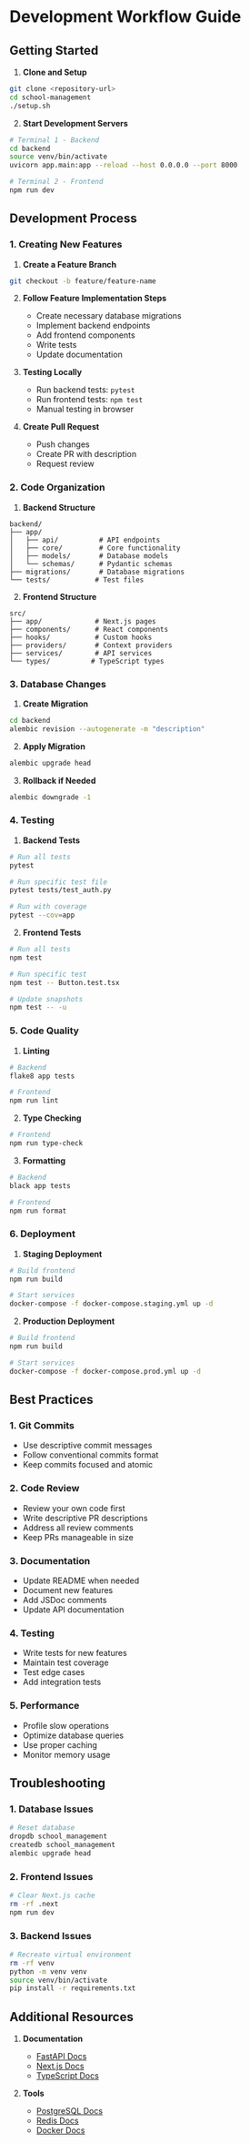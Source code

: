 # Development Workflow Guide

## Getting Started

1. **Clone and Setup**
```bash
git clone <repository-url>
cd school-management
./setup.sh
```

2. **Start Development Servers**
```bash
# Terminal 1 - Backend
cd backend
source venv/bin/activate
uvicorn app.main:app --reload --host 0.0.0.0 --port 8000

# Terminal 2 - Frontend
npm run dev
```

## Development Process

### 1. Creating New Features

1. **Create a Feature Branch**
```bash
git checkout -b feature/feature-name
```

2. **Follow Feature Implementation Steps**
   - Create necessary database migrations
   - Implement backend endpoints
   - Add frontend components
   - Write tests
   - Update documentation

3. **Testing Locally**
   - Run backend tests: `pytest`
   - Run frontend tests: `npm test`
   - Manual testing in browser

4. **Create Pull Request**
   - Push changes
   - Create PR with description
   - Request review

### 2. Code Organization

1. **Backend Structure**
```
backend/
├── app/
│   ├── api/          # API endpoints
│   ├── core/         # Core functionality
│   ├── models/       # Database models
│   └── schemas/      # Pydantic schemas
├── migrations/       # Database migrations
└── tests/           # Test files
```

2. **Frontend Structure**
```
src/
├── app/             # Next.js pages
├── components/      # React components
├── hooks/           # Custom hooks
├── providers/       # Context providers
├── services/        # API services
└── types/          # TypeScript types
```

### 3. Database Changes

1. **Create Migration**
```bash
cd backend
alembic revision --autogenerate -m "description"
```

2. **Apply Migration**
```bash
alembic upgrade head
```

3. **Rollback if Needed**
```bash
alembic downgrade -1
```

### 4. Testing

1. **Backend Tests**
```bash
# Run all tests
pytest

# Run specific test file
pytest tests/test_auth.py

# Run with coverage
pytest --cov=app
```

2. **Frontend Tests**
```bash
# Run all tests
npm test

# Run specific test
npm test -- Button.test.tsx

# Update snapshots
npm test -- -u
```

### 5. Code Quality

1. **Linting**
```bash
# Backend
flake8 app tests

# Frontend
npm run lint
```

2. **Type Checking**
```bash
# Frontend
npm run type-check
```

3. **Formatting**
```bash
# Backend
black app tests

# Frontend
npm run format
```

### 6. Deployment

1. **Staging Deployment**
```bash
# Build frontend
npm run build

# Start services
docker-compose -f docker-compose.staging.yml up -d
```

2. **Production Deployment**
```bash
# Build frontend
npm run build

# Start services
docker-compose -f docker-compose.prod.yml up -d
```

## Best Practices

### 1. Git Commits

- Use descriptive commit messages
- Follow conventional commits format
- Keep commits focused and atomic

### 2. Code Review

- Review your own code first
- Write descriptive PR descriptions
- Address all review comments
- Keep PRs manageable in size

### 3. Documentation

- Update README when needed
- Document new features
- Add JSDoc comments
- Update API documentation

### 4. Testing

- Write tests for new features
- Maintain test coverage
- Test edge cases
- Add integration tests

### 5. Performance

- Profile slow operations
- Optimize database queries
- Use proper caching
- Monitor memory usage

## Troubleshooting

### 1. Database Issues
```bash
# Reset database
dropdb school_management
createdb school_management
alembic upgrade head
```

### 2. Frontend Issues
```bash
# Clear Next.js cache
rm -rf .next
npm run dev
```

### 3. Backend Issues
```bash
# Recreate virtual environment
rm -rf venv
python -m venv venv
source venv/bin/activate
pip install -r requirements.txt
```

## Additional Resources

1. **Documentation**
   - [FastAPI Docs](https://fastapi.tiangolo.com/)
   - [Next.js Docs](https://nextjs.org/docs)
   - [TypeScript Docs](https://www.typescriptlang.org/docs)

2. **Tools**
   - [PostgreSQL Docs](https://www.postgresql.org/docs/)
   - [Redis Docs](https://redis.io/documentation)
   - [Docker Docs](https://docs.docker.com/)